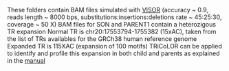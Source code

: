 These folders contain BAM files simulated with [VISOR](https://academic.oup.com/bioinformatics/article/doi/10.1093/bioinformatics/btz719/5582674/) (accuracy ~ 0.9, reads length ~ 8000 bps, substitutions:insertions:deletions rate ~ 45:25:30, coverage ~ 50 X)
BAM files for SON and PARENT1 contain a heterozigous TR expansion
Normal TR is chr20:17553794-1755382 (15xAC), taken from the list of TRs availables for the GRCh38 human reference genome
Expanded TR is 115XAC (expansion of 100 motifs)
TRiCoLOR can be applied to identify and profile this expansion in both child and parents as explained in the [manual](https://davidebolo1993.github.io/tricolordoc/)
